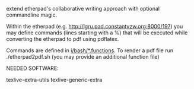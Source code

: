 extend etherpad's collaborative writing approach with optional commandline magic.

Within the etherpad (e.g. http://lgru.pad.constantvzw.org:8000/197) 
you may define commands (lines starting with a %) that will be
executed while converting the etherpad to pdf using pdflatex.

Commands are defined in [i/bash/*.functions](). To render 
a pdf file run ./etherpad2pdf.sh (you may provide an additional
function file)

NEEDED SOFTWARE:

texlive-extra-utils 
texlive-generic-extra
